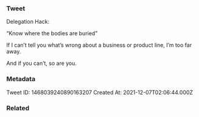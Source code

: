 ### Tweet
Delegation Hack:

“Know where the bodies are buried”

If I can’t tell you what’s wrong about a business or product line, I’m too far away.

And if you can’t, so are you.

### Metadata
Tweet ID: 1468039240890163207
Created At: 2021-12-07T02:06:44.000Z

### Related

